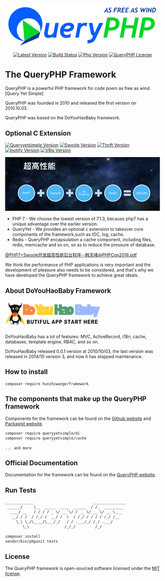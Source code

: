 ![](queryphp.png)

<p align="center">
  <a href="https://github.com/hunzhiwange/framework/releases">
    <img alt="Latest Version" src="https://img.shields.io/packagist/vpre/hunzhiwange/framework.svg?style=for-the-badge" /></a>
  <a href="https://travis-ci.org/hunzhiwange/framework">
    <img alt="Build Status" src="https://img.shields.io/travis/hunzhiwange/framework.svg?style=for-the-badge" /></a>
  <a href="https://secure.php.net/">
    <img alt="Php Version" src="https://img.shields.io/packagist/php-v/hunzhiwange/framework.svg?style=for-the-badge" /></a>
  <a href="http://opensource.org/licenses/MIT">
    <img alt="QueryPHP License" src="https://img.shields.io/packagist/l/hunzhiwange/framework.svg?style=for-the-badge" /></a>
</p>

# The QueryPHP Framework

QueryPHP is a powerful PHP framework for code poem as free as wind. [Query Yet Simple]

QueryPHP was founded in 2010 and released the first version on 2010.10.03.

QueryPHP was based on the DoYouHaoBaby framework.

## Optional C Extension

<p>
  <a href="https://github.com/hunzhiwange/queryyetsimple">
    <img alt="Queryyetsimple Version" src="https://img.shields.io/badge/queryyyetsimple-%3E=1.0.0-brightgreen.svg" /></a>
  <a href="http://pecl.php.net/package/swoole">
    <img alt="Swoole Version" src="https://img.shields.io/badge/swoole-%3E=2.1.1-brightgreen.svg" /></a>
  <a href="https://github.com/apache/thrift/tree/master/lib/php">
    <img alt="Thrift Version" src="https://img.shields.io/badge/thrift-%3E=0.10.0-brightgreen.svg" /></a>
  <a href="http://pecl.php.net/package/inotify">
    <img alt="Inotify Version" src="https://img.shields.io/badge/inotify-%3E=2.0.0-brightgreen.svg" /></a>
  <a href="http://pecl.php.net/package/v8js">
    <img alt="V8js Version" src="https://img.shields.io/badge/v8js-%3E=2.1.0-brightgreen.svg" /></a>
</p>

![](php7_swoole_cextension_redis.png)

*   PHP 7 - We choose the lowest version of 7.1.3, because php7 has a unique advantage over the earlier version.
*   QueryYet - We provides an optional c extension to takeover core components of the framework,such as IOC, log, cache.
*   Redis - QueryPHP encapsulation a cache component, including files, redis, memcache and so on, so as to reduce the pressure of database.

<a href="https://github.com/ThinkDevelopers/PHPConChina/blob/master/PHPCON2016/PHP7%2BSwoole%E5%BC%80%E5%8F%91%E8%B6%85%E9%AB%98%E6%80%A7%E8%83%BD%E5%90%8E%E5%8F%B0%E7%A8%8B%E5%BA%8F--%E9%9F%A9%E5%A4%A9%E5%B3%B0%40PHPCon2016.pdf" target="_blank">@PHP7+Swoole开发超高性能后台程序--韩天峰@PHPCon2016.pdf</a>

We think the performance of PHP applications is very important and the development of pleasure also needs to be considered, and that's why we have developed the QueryPHP framework to achieve great ideals.

## About DoYouHaoBaby Framework

![](doyouhaobaby.png)

<p>DoYouHaoBaby has a lot of features: MVC, ActiveRecord, i18n, cache, databases, template engine, RBAC, and so on.</p>

<p>DoYouHaoBaby released 0.0.1 version at 2010/10/03, the last version was released in 2014/10 version 3, and now it has stopped maintenance.</p>

## How to install

```
composer require hunzhiwange/framework
```

## The components that make up the QueryPHP framework

Components for the framework can be found on the [Github website](https://github.com/queryyetsimple) and [Packagist website](https://packagist.org/packages/queryyetsimple/).

```
composer require queryyetsimple/di
composer require queryyetsimple/cache

... and more
```

## Official Documentation

Documentation for the framework can be found on the [QueryPHP website](http://www.queryphp.com).

## Run Tests

```
_____________                           _______________
 ______/     \__  _____  ____  ______  / /_  _________
  ____/ __   / / / / _ \/ __`\/ / __ \/ __ \/ __ \___
   __/ / /  / /_/ /  __/ /  \  / /_/ / / / / /_/ /__
     \_\ \_/\____/\___/_/   / / .___/_/ /_/ .___/
        \_\                /_/_/         /_/
        
composer install
vendor/bin/phpunit tests
```

## License

The QueryPHP framework is open-sourced software licensed under the [MIT license](http://opensource.org/licenses/MIT).
